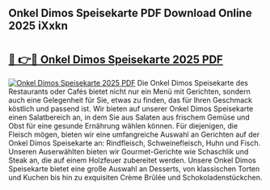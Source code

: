 ## Onkel Dimos Speisekarte PDF Download Online 2025 iXxkn

# <h2><a href="http://gc9l62a.nevu.top/?p=Onkel+Dimos+Speisekarte">🔗 👉🔴 Onkel Dimos Speisekarte 2025 PDF</a></h2>

[![Onkel Dimos Speisekarte 2025 PDF](https://i.imgur.com/dBaPXMq.png)](http://gc9l62a.nevu.top/?p=Onkel+Dimos+Speisekarte)
Die Onkel Dimos Speisekarte des Restaurants oder Cafés bietet nicht nur ein Menü mit Gerichten, sondern auch eine Gelegenheit für Sie, etwas zu finden, das für Ihren Geschmack köstlich und passend ist. Wir bieten auf unserer Onkel Dimos Speisekarte einen Salatbereich an, in dem Sie aus Salaten aus frischem Gemüse und Obst für eine gesunde Ernährung wählen können. Für diejenigen, die Fleisch mögen, bieten wir eine umfangreiche Auswahl an Gerichten auf der Onkel Dimos Speisekarte an: Rindfleisch, Schweinefleisch, Huhn und Fisch. Unseren Auserwählten bieten wir Gourmet-Gerichte wie Schaschlik und Steak an, die auf einem Holzfeuer zubereitet werden. Unsere Onkel Dimos Speisekarte bietet eine große Auswahl an Desserts, von klassischen Torten und Kuchen bis hin zu exquisiten Crème Brûlée und Schokoladenstückchen.
